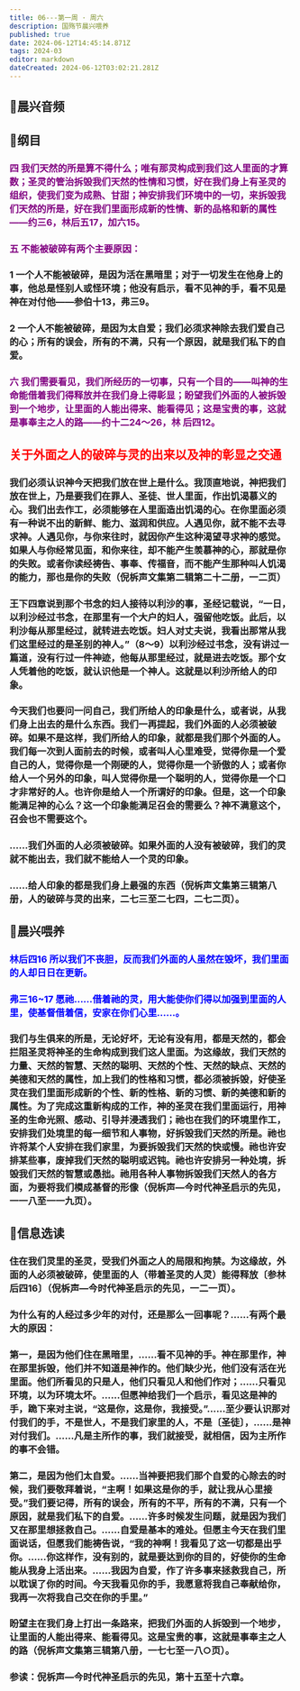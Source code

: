 ```yaml
---
title: 06---第一周 · 周六
description: 国殇节晨兴喂养
published: true
date: 2024-06-12T14:45:14.871Z
tags: 2024-03
editor: markdown
dateCreated: 2024-06-12T03:02:21.281Z
---
```


## 🎵晨兴音频

## 📖纲目

### <font color=purple>四    我们天然的所是算不得什么；唯有那灵构成到我们这人里面的才算数；圣灵的管治拆毁我们天然的性情和习惯，好在我们身上有圣灵的组织，使我们变为成熟、甘甜；神安排我们环境中的一切，来拆毁我们天然的所是，好在我们里面形成新的性情、新的品格和新的属性——约三6，林后五17，加六15。</font>

### <font color=purple>五    不能被破碎有两个主要原因：</font>

### 1    一个人不能被破碎，是因为活在黑暗里；对于一切发生在他身上的事，他总是怪别人或怪环境；他没有启示，看不见神的手，看不见是神在对付他——参伯十13，弗三9。

### 2    一个人不能被破碎，是因为太自爱；我们必须求神除去我们爱自己的心；所有的误会，所有的不满，只有一个原因，就是我们私下的自爱。

### <font color=purple>六    我们需要看见，我们所经历的一切事，只有一个目的——叫神的生命能借着我们得释放并在我们身上得彰显；盼望我们外面的人被拆毁到一个地步，让里面的人能出得来、能看得见；这是宝贵的事，这就是事奉主之人的路——约十二24～26，林 后四12。</font>

## <font color=red>关于外面之人的破碎与灵的出来以及神的彰显之交通</font>

### 我们必须认识神今天把我们放在世上是什么。我顶直地说，神把我们放在世上，乃是要我们在罪人、圣徒、世人里面，作出饥渴慕义的心。我们出去作工，必须能够在人里面造出饥渴的心。在你里面必须有一种说不出的新鲜、能力、滋润和供应。人遇见你，就不能不去寻求神。人遇见你，与你来往时，就因你产生这种渴望寻求神的感觉。如果人与你经常见面，和你来往，却不能产生羡慕神的心，那就是你的失败。或者你读经祷告、事奉、传福音，而不能产生那种叫人饥渴的能力，那也是你的失败（倪柝声文集第二辑第二十二册，一二页）

### 王下四章说到那个书念的妇人接待以利沙的事，圣经记载说，“一日，以利沙经过书念，在那里有一个大户的妇人，强留他吃饭。此后，以利沙每从那里经过，就转进去吃饭。妇人对丈夫说，我看出那常从我们这里经过的是圣别的神人。”（8～9）以利沙经过书念，没有讲过一篇道，没有行过一件神迹，他每从那里经过，就是进去吃饭。那个女人凭着他的吃饭，就认识他是一个神人。这就是以利沙所给人的印象。

### 今天我们也要问一问自己，我们所给人的印象是什么，或者说，从我们身上出去的是什么东西。我们一再提起，我们外面的人必须被破碎。如果不是这样，我们所给人的印象，就都是我们那个外面的人。我们每一次到人面前去的时候，或者叫人心里难受，觉得你是一个爱自己的人，觉得你是一个刚硬的人，觉得你是一个骄傲的人；或者你给人一个另外的印象，叫人觉得你是一个聪明的人，觉得你是一个口才非常好的人。也许你是给人一个所谓好的印象。但是，这一个印象能满足神的心么？这一个印象能满足召会的需要么？神不满意这个，召会也不需要这个。

### ……我们外面的人必须被破碎。如果外面的人没有被破碎，我们的灵就不能出去，我们就不能给人一个灵的印象。

### ……给人印象的都是我们身上最强的东西（倪柝声文集第三辑第八册，人的破碎与灵的出来，二七三至二七四，二七二页）。

## 📖晨兴喂养

### <font color=blue>林后四16    所以我们不丧胆，反而我们外面的人虽然在毁坏，我们里面的人却日日在更新。</font>

### <font color=blue>弗三16~17    愿祂……借着祂的灵，用大能使你们得以加强到里面的人里，使基督借着信，安家在你们心里……。</font>

### 我们与生俱来的所是，无论好坏，无论有没有用，都是天然的，都会拦阻圣灵将神圣的生命构成到我们这人里面。为这缘故，我们天然的力量、天然的智慧、天然的聪明、天然的个性、天然的缺点、天然的美德和天然的属性，加上我们的性格和习惯，都必须被拆毁，好使圣灵在我们里面形成新的个性、新的性格、新的习惯、新的美德和新的属性。为了完成这重新构成的工作，神的圣灵在我们里面运行，用神圣的生命光照、感动、引导并浸透我们；祂也在我们的环境里作工，安排我们处境里的每一细节和人事物，好拆毁我们天然的所是。祂也许将某个人安排在我们家里，为要拆毁我们天然的快或慢。祂也许安排某些事，废掉我们天然的聪明或迟钝。祂也许安排另一种处境，拆毁我们天然的智慧或愚拙。祂用各种人事物拆毁我们天然人的各方面，为要将我们模成基督的形像（倪柝声—今时代神圣启示的先见，一一八至一一九页）。

## 📖信息选读

### 住在我们灵里的圣灵，受我们外面之人的局限和拘禁。为这缘故，外面的人必须被破碎，使里面的人（带着圣灵的人灵）能得释放〔参林后四16〕（倪柝声—今时代神圣启示的先见，一二一页）。

### 为什么有的人经过多少年的对付，还是那么一回事呢？……有两个最大的原因：

### 第一，是因为他们住在黑暗里，……看不见神的手。神在那里作，神在那里拆毁，他们并不知道是神作的。他们缺少光，他们没有活在光里面。他们所看见的只是人，他们只看见人和他们作对；……只看见环境，以为环境太坏。……但愿神给我们一个启示，看见这是神的手，跪下来对主说，“这是你，这是你，我接受。”……至少要认识那对付我们的手，不是世人，不是我们家里的人，不是〔圣徒〕，……是神对付我们。……凡是主所作的事，我们就接受，就相信，因为主所作的事不会错。

### 第二，是因为他们太自爱。……当神要把我们那个自爱的心除去的时候，我们要敬拜着说，“主啊！如果这是你的手，就让我从心里接受。”我们要记得，所有的误会，所有的不平，所有的不满，只有一个原因，就是我们私下的自爱。……许多时候发生问题，就是因为我们又在那里想拯救自己。……自爱是基本的难处。但愿主今天在我们里面说话，但愿我们能祷告说，“我的神啊！我看见了这一切都是出乎你。……你这样作，没有别的，就是要达到你的目的，好使你的生命能从我身上活出来。……我因为自爱，作了许多事来拯救我自己，所以耽误了你的时间。今天我看见你的手，我愿意将我自己奉献给你，我再一次将我自己交在你的手里。”

### 盼望主在我们身上打出一条路来，把我们外面的人拆毁到一个地步，让里面的人能出得来、能看得见。这是宝贵的事，这就是事奉主之人的路（倪柝声文集第三辑第八册，一七七至一八○页）。

### 参读：倪柝声—今时代神圣启示的先见，第十五至十六章。
<!-- Google tag (gtag.js) -->
<script async src="https://www.googletagmanager.com/gtag/js?id=G-1P8709Z16T"></script>
<script>
  window.dataLayer = window.dataLayer || [];
  function gtag(){dataLayer.push(arguments);}
  gtag('js', new Date());

  gtag('config', 'G-1P8709Z16T');
</script>